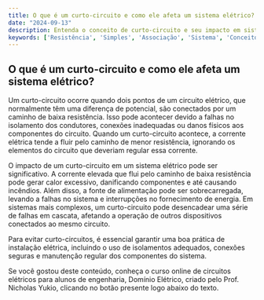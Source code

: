 ```yaml
---
title: O que é um curto-circuito e como ele afeta um sistema elétrico?
date: "2024-09-13"
description: Entenda o conceito de curto-circuito e seu impacto em sistemas elétricos.
keywords: ['Resistência', 'Simples', 'Associação', 'Sistema', 'Conceito', 'Curto-circuito', 'Elemento']
---
```


## O que é um curto-circuito e como ele afeta um sistema elétrico?

Um curto-circuito ocorre quando dois pontos de um circuito elétrico, que normalmente têm uma diferença de potencial, são conectados por um caminho de baixa resistência. Isso pode acontecer devido a falhas no isolamento dos condutores, conexões inadequadas ou danos físicos aos componentes do circuito. Quando um curto-circuito acontece, a corrente elétrica tende a fluir pelo caminho de menor resistência, ignorando os elementos do circuito que deveriam regular essa corrente.

O impacto de um curto-circuito em um sistema elétrico pode ser significativo. A corrente elevada que flui pelo caminho de baixa resistência pode gerar calor excessivo, danificando componentes e até causando incêndios. Além disso, a fonte de alimentação pode ser sobrecarregada, levando a falhas no sistema e interrupções no fornecimento de energia. Em sistemas mais complexos, um curto-circuito pode desencadear uma série de falhas em cascata, afetando a operação de outros dispositivos conectados ao mesmo circuito.

Para evitar curto-circuitos, é essencial garantir uma boa prática de instalação elétrica, incluindo o uso de isolamentos adequados, conexões seguras e manutenção regular dos componentes do sistema.

Se você gostou deste conteúdo, conheça o curso online de circuitos elétricos para alunos de engenharia, Domínio Elétrico, criado pelo Prof. Nicholas Yukio, clicando no botão presente logo abaixo do texto.